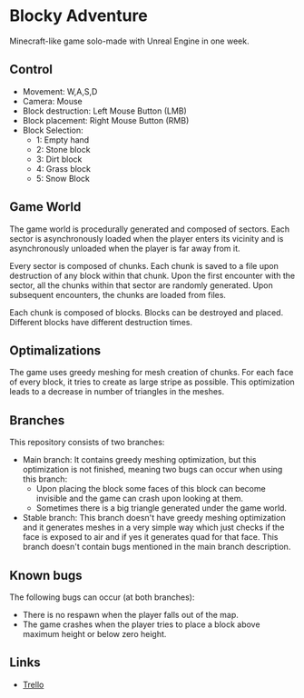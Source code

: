 # Blocky Adventure
Minecraft-like game solo-made with Unreal Engine in one week.

## Control
- Movement: W,A,S,D
- Camera: Mouse
- Block destruction: Left Mouse Button (LMB)
- Block placement: Right Mouse Button (RMB)
- Block Selection:
  - 1: Empty hand
  - 2: Stone block
  - 3: Dirt block
  - 4: Grass block
  - 5: Snow Block

## Game World
The game world is procedurally generated and composed of sectors. Each sector is asynchronously loaded when the player enters its vicinity and is asynchronously unloaded when the player is far away from it.

Every sector is composed of chunks. Each chunk is saved to a file upon destruction of any block within that chunk. Upon the first encounter with the sector, all the chunks within that sector are randomly generated. Upon subsequent encounters, the chunks are loaded from files.

Each chunk is composed of blocks. Blocks can be destroyed and placed. Different blocks have different destruction times.

## Optimalizations
The game uses greedy meshing for mesh creation of chunks. For each face of every block, it tries to create as large stripe as possible. This optimization leads to a decrease in number of triangles in the meshes.

## Branches
This repository consists of two branches:
- Main branch: It contains greedy meshing optimization, but this optimization is not finished, meaning two bugs can occur when using this branch:
  - Upon placing the block some faces of this block can become invisible and the game can crash upon looking at them.
  - Sometimes there is a big triangle generated under the game world.
- Stable branch: This branch doesn't have greedy meshing optimization and it generates meshes in a very simple way which just checks if the face is exposed to air and if yes it generates quad for that face. This branch doesn't contain bugs mentioned in the main branch description.

## Known bugs
The following bugs can occur (at both branches):
- There is no respawn when the player falls out of the map.
- The game crashes when the player tries to place a block above maximum height or below zero height.

## Links
- [Trello](https://trello.com/b/xAdQrWXY/blocky-adventure)
